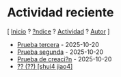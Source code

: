 # Actividad reciente
[ [Inicio](https://github.com/jucardus/jucardus.github.io/blob/main/index.md) ? [?ndice](https://github.com/jucardus/jucardus.github.io/blob/main/indice.md) ? [Actividad](https://github.com/jucardus/jucardus.github.io/blob/main/actividad.md) ? [Autor](https://jucardus.github.io) ]

* [Prueba tercera](https://github.com/jucardus/jucardus.github.io/blob/main/p/r/u/prueba-tercera.md) - 2025-10-20
* [Prueba segunda](https://github.com/jucardus/jucardus.github.io/blob/main/p/r/u/prueba-dos.md) - 2025-10-20
* [Prueba de creaci?n](https://github.com/jucardus/jucardus.github.io/blob/main/p/r/u/prueba.md) - 2025-10-20
* [?? (??) [shui4 jiao4]](https://github.com/jucardus/jucardus.github.io/blob/main/s/h/u/shui4-jiao4.md)
